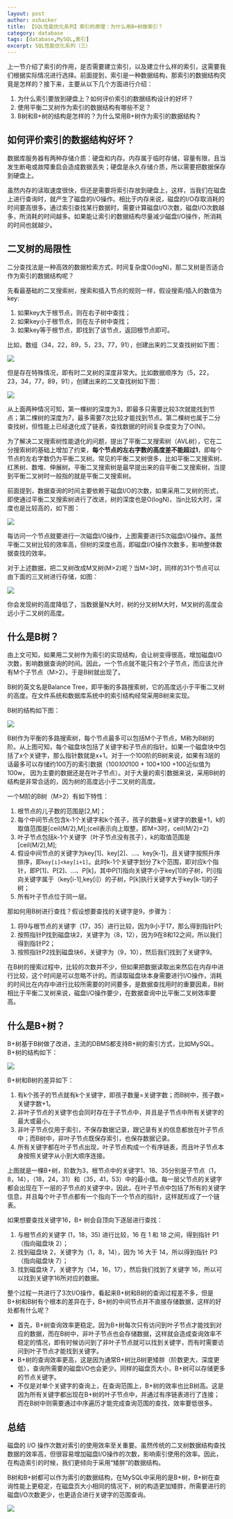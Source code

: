 ```yaml
---
layout: post 
author: oshacker
title: 【SQL性能优化系列】索引的原理：为什么用B+树做索引？
category: database
tags: [database,MySQL,索引]
excerpt: SQL性能优化系列（三）
---
```



上一节介绍了索引的作用，是否需要建立索引，以及建立什么样的索引，这需要我们根据实际情况进行选择。前面提到，索引是一种数据结构，那索引的数据结构究竟是怎样的？接下来，主要从以下几个方面进行介绍：
1. 为什么索引要放到硬盘上？如何评价索引的数据结构设计的好坏？
2. 使用平衡二叉树作为索引的数据结构有哪些不足？
2. B树和B+树的结构是怎样的？为什么常用B+树作为索引的数据结构？

## 如何评价索引的数据结构好坏？

数据库服务器有两种存储介质：硬盘和内存。内存属于临时存储，容量有限，且当发生断电或故障重启会造成数据丢失；硬盘是永久存储介质，所以需要把数据保存到硬盘上。

虽然内存的读取速度很快，但还是需要将索引存放到硬盘上，这样，当我们在磁盘上进行查询时，就产生了磁盘的I/O操作。相比于内存来说，磁盘的I/O存取消耗的时间要高很多。通过索引查找某行数据时，需要计算磁盘I/O次数，磁盘I/O次数越多，所消耗的时间越多。如果能让索引的数据结构尽量减少磁盘I/O操作，所消耗的时间也就越少。

## 二叉树的局限性

二分查找法是一种高效的数据检索方式，时间复杂度O(logN)，那二叉树是否适合作为索引的数据结构呢？

先看最基础的二叉搜索树，搜索和插入节点的规则一样，假设搜索/插入的数值为key:
1. 如果key大于根节点，则在右子树中查找；
2. 如果key小于根节点，则在左子树中查找；
3. 如果key等于根节点，即找到了该节点，返回根节点即可。

比如，数组（34，22，89，5，23，77，91），创建出来的二叉查找树如下图：

![](https://www.coderap.cn/assets/images/2020/06/mysql4.jpg)

但是存在特殊情况，即有时二叉树的深度非常大。比如数据顺序为（5，22，23，34，77，89，91），创建出来的二叉查找树如下图：

![](https://www.coderap.cn/assets/images/2020/06/mysql5.jpg)

从上面两种情况可知，第一棵树的深度为3，即最多只需要比较3次就能找到节点；第二棵树的深度为7，最多需要7次比较才能找到节点。第二棵树也属于二分查找树，但性能上已经退化成了链表，查找数据的时间复杂度变为了O(N)。

为了解决二叉搜索树性能退化的问题，提出了平衡二叉搜索树（AVL树），它在二分搜索树的基础上增加了约束，**每个节点的左右字数的高度差不能超过1**，即每个节点的左右字数仍为平衡二叉树。常见的平衡二叉树很多，比如平衡二叉搜索树、红黑树、数堆、伸展树。平衡二叉搜索树是最早提出来的自平衡二叉搜索树，当提到平衡二叉树时一般指的就是平衡二叉搜索树。

前面提到，数据查询的时间主要依赖于磁盘I/O的次数，如果采用二叉树的形式，即使通过平衡二叉搜索树进行了改进，树的深度也是O(logN)，当n比较大时，深度也是比较高的，如下图：

![](https://www.coderap.cn/assets/images/2020/06/mysql6.jpg)

每访问一个节点就要进行一次磁盘I/O操作，上图需要进行5次磁盘I/O操作。虽然平衡二叉树比较的效率高，但树的深度也高，即磁盘I/O操作次数多，影响整体数据查找的效率。

对于上述数据，把二叉树改成M叉树(M>2)呢？当M=3时，同样的31个节点可以由下面的三叉树进行存储，如图：

![](https://www.coderap.cn/assets/images/2020/06/mysql7.jpg)

你会发现树的高度降低了，当数据量N大时，树的分叉树M大时，M叉树的高度会远小于二叉树的高度。

## 什么是B树？

由上文可知，如果用二叉树作为索引的实现结构，会让树变得很高，增加磁盘I/O次数，影响数据查询的时间。因此，一个节点就不能只有2个子节点，而应该允许有M个子节点（M>2）。于是B树就出现了。

B树的英文名是Balance Tree，即平衡的多路搜索树，它的高度远小于平衡二叉树的高度。在文件系统和数据库系统中的索引结构经常采用B树来实现。

B树的结构如下图：

![](https://www.coderap.cn/assets/images/2020/06/mysql8.jpg)

B树作为平衡的多路搜索树，每个节点最多可以包括M个子节点，M称为B树的阶。从上图可知，每个磁盘块包括了关键字和子节点的指针。如果一个磁盘块中包括了x个关键字，那么指针数就是x+1。对于一个100阶的B树来说，如果有3层的话最多可以存储约100万的索引数据（100*100*100 + 100*100 +100近似值为100w， 因为主要的数据还是在叶子节点）。对于大量的索引数据来说，采用B树的结构是非常合适的，因为树的高度远小于二叉树的高度。

一个M阶的B树（M>2）有如下特性：
1. 根节点的儿子数的范围是[2,M]；
2. 每个中间节点包含k-1个关键字和k个孩子，孩子的数量=关键字的数量+1，k的取值范围是[ceil(M/2),M];(ceil表示向上取整，即M=3时，ceil(M/2)=2)
3. 叶子节点包括k-1个关键字（叶子节点没有孩子），k的取值范围是[ceil(M/2),M];
4. 假设中间节点的关键字为key[1]、key[2]、...、key[k-1]，且关键字按照升序排序，即`key[i]<key[i+1]`。此时k-1个关键字划分了k个范围，即对应k个指针，即P[1]、P[2]、...、P[k]，其中P[1]指向关键字小于key[1]的子树，P[i]指向关键字属于（key[i-1],key[i]）的子树，P[k]执行关键字大于key[k-1]的子树；
5. 所有叶子节点位于同一层。

那如何用B树进行查找？假设想要查找的关键字是9，步骤为：
1. 将9与根节点的关键字（17，35）进行比较，因为9小于17，那么得到指针P1;
2. 按照指针P找到磁盘块2，关键字为（8，12），因为9在8和12之间，所以我们得到指针P2；
3. 按照指针P2找到磁盘块6，关键字为（9，10），然后我们找到了关键字9。

在B树的搜索过程中，比较的次数并不少，但如果把数据读取出来然后在内存中进行比较，这个时间是可以忽略不计的。而读取磁盘块本身需要进行I/O操作，消耗的时间比在内存中进行比较所需要的时间要多，是数据查找用时的重要因素，B树相比于平衡二叉树来说，磁盘I/O操作要少，在数据查询中比平衡二叉树效率要高。

## 什么是B+树？

B+树基于B树做了改进，主流的DBMS都支持B+树的索引方式，比如MySQL。B+树的结构如下：

![](https://www.coderap.cn/assets/images/2020/06/mysql9.jpg)

B+树和B树的差异如下：
1. 有k个孩子的节点就有k个关键字，即孩子数量=关键字数；而B树中，孩子数=关键字数+1。
2. 非叶子节点的关键字也会同时存在于子节点中，并且是子节点中所有关键字的最大或最小。
3. 非叶子节点仅用于索引，不保存数据记录，跟记录有关的信息都放在叶子节点中；而B树中，非叶子节点既保存索引，也保存数据记录。
4. 所有关键字都在叶子节点出现，叶子节点构成一个有序链表，而且叶子节点本身按照关键字从小到大顺序连接。

上图就是一棵B+树，阶数为3，根节点中的关键字1、18、35分别是子节点（1，8，14），（18，24，31）和（35，41，53）中的最小值。每一层父节点的关键字都会出现在下一层的子节点的关键字中，因此，在叶子节点中包括了所有的关键字信息，并且每个叶子节点都有一个指向下一个节点的指针，这样就形成了一个链表。

如果想要查找关键字16，B+ 树会自顶向下逐层进行查找：
1. 与根节点的关键字 (1，18，35) 进行比较，16 在 1 和 18 之间，得到指针 P1（指向磁盘块 2）；
2. 找到磁盘块 2，关键字为（1，8，14），因为 16 大于 14，所以得到指针 P3（指向磁盘块 7）；
3. 找到磁盘块 7，关键字为（14，16，17），然后我们找到了关键字 16，所以可以找到关键字16所对应的数据。

整个过程一共进行了3次I/O操作，看起来B+树和B树的查询过程差不多，但是 B+树和B树有个根本的差异在于，B+树的中间节点并不直接存储数据，这样的好处都有什么呢？
+ 首先，B+树查询效率更稳定。因为B+树每次只有访问到叶子节点才能找到对应的数据，而在B树中，非叶子节点也会存储数据，这样就会造成查询效率不稳定的情况，即有时候访问到了非叶子节点就可以找到关键字，而有时需要访问到叶子节点才能找到关键字。
+ B+树的查询效率更高，这是因为通常B+树比B树更矮胖（阶数更大，深度更低），查询所需要的磁盘I/O也会更少。同样的磁盘页大小，B+树可以存储更多的节点关键字。
+ 不仅是对单个关键字的查询上，在查询范围上，B+树的效率也比B树高。这是因为所有关键字都出现在B+树的叶子节点中，并通过有序链表进行了连接；而在B树中则需要通过中序遍历才能完成查询范围的查找，效率要低很多。

## 总结

磁盘的 I/O 操作次数对索引的使用效率至关重要。虽然传统的二叉树数据结构查找数据的效率高，但很容易增加磁盘I/O操作的次数，影响索引使用的效率。因此，在构造索引的时候，我们更倾向于采用“矮胖”的数据结构。

B树和B+树都可以作为索引的数据结构，在MySQL中采用的是B+树，B+树在查询性能上更稳定，在磁盘页大小相同的情况下，树的构造更加矮胖，所需要进行的磁盘I/O次数更少，也更适合进行关键字的范围查询。

![](https://www.coderap.cn/assets/images/2020/06/mysql3.jpg)
